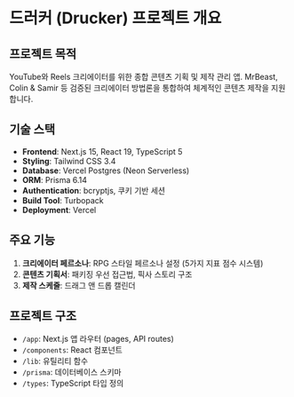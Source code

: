 # 드러커 (Drucker) 프로젝트 개요

## 프로젝트 목적
YouTube와 Reels 크리에이터를 위한 종합 콘텐츠 기획 및 제작 관리 앱. MrBeast, Colin & Samir 등 검증된 크리에이터 방법론을 통합하여 체계적인 콘텐츠 제작을 지원합니다.

## 기술 스택
- **Frontend**: Next.js 15, React 19, TypeScript 5
- **Styling**: Tailwind CSS 3.4
- **Database**: Vercel Postgres (Neon Serverless)
- **ORM**: Prisma 6.14
- **Authentication**: bcryptjs, 쿠키 기반 세션
- **Build Tool**: Turbopack
- **Deployment**: Vercel

## 주요 기능
1. **크리에이터 페르소나**: RPG 스타일 페르소나 설정 (5가지 지표 점수 시스템)
2. **콘텐츠 기획서**: 패키징 우선 접근법, 픽사 스토리 구조
3. **제작 스케줄**: 드래그 앤 드롭 캘린더

## 프로젝트 구조
- `/app`: Next.js 앱 라우터 (pages, API routes)
- `/components`: React 컴포넌트
- `/lib`: 유틸리티 함수
- `/prisma`: 데이터베이스 스키마
- `/types`: TypeScript 타입 정의